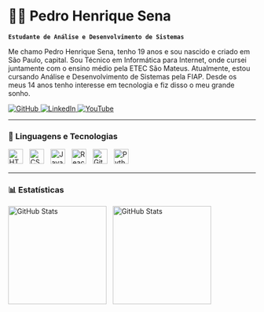 # 👨‍💻 Pedro Henrique Sena

**`Estudante de Análise e Desenvolvimento de Sistemas`**

Me chamo Pedro Henrique Sena, tenho 19 anos e sou nascido e criado em São Paulo, capital. Sou Técnico em Informática para Internet, onde cursei juntamente com o ensino médio pela ETEC São Mateus. Atualmente, estou cursando Análise e Desenvolvimento de Sistemas pela FIAP. Desde os meus 14 anos tenho interesse em tecnologia e fiz disso o meu grande sonho. 

<p align="left">
    <!-- GitHub -->
    <a href="https://github.com/devpedrosena1" target="_blank">
        <img 
            alt="GitHub" 
            title="Meu GitHub" 
            src="https://img.shields.io/badge/GitHub-100000?style=for-the-badge&logo=github&logoColor=white"
        />
    </a>
    <!-- LinkedIn -->
    <a href="https://www.linkedin.com/in/pedro-henrique-sena-a282b01ab/" target="_blank">
        <img 
            alt="LinkedIn" 
            title="Meu LinkedIn" 
            src="https://img.shields.io/badge/LinkedIn-0077B5?style=for-the-badge&logo=linkedin&logoColor=white"
        />
    </a>
    <!-- YouTube -->
    <a href="https://www.youtube.com/@sena_fxl" target="_blank">
        <img 
            alt="YouTube" 
            title="Meu YouTube" 
            src="https://img.shields.io/badge/YouTube-FF0000?style=for-the-badge&logo=youtube&logoColor=white"
        />
    </a>
</p>

---

### 🤖 Linguagens e Tecnologias

<img 
    align="left" 
    alt="HTML"
    title="HTML" 
    width="30px" 
    style="padding-right: 10px;" 
    src="https://cdn.jsdelivr.net/gh/devicons/devicon@latest/icons/html5/html5-original.svg" 
/>
<img 
    align="left" 
    alt="CSS" 
    title="CSS"
    width="30px" 
    style="padding-right: 10px;" 
    src="https://cdn.jsdelivr.net/gh/devicons/devicon@latest/icons/css3/css3-original.svg" 
/>
<img 
    align="left" 
    alt="JavaScript" 
    title="JavaScript"
    width="30px" 
    style="padding-right: 10px;" 
    src="https://cdn.jsdelivr.net/gh/devicons/devicon@latest/icons/javascript/javascript-original.svg" 
/>
<img 
    align="left" 
    alt="React"
    title="React" 
    width="30px" 
    style="padding-right: 10px;" 
    src="https://cdn.jsdelivr.net/gh/devicons/devicon@latest/icons/react/react-original.svg" 
/>
<img 
    align="left" 
    alt="Git" 
    title="Git"
    width="30px" 
    style="padding-right: 10px;" 
    src="https://cdn.jsdelivr.net/gh/devicons/devicon@latest/icons/git/git-original.svg" 
/>
<img 
    align="left" 
    alt="Python" 
    title="Python"
    width="30px" 
    style="padding-right: 10px;" 
    src="https://cdn.jsdelivr.net/gh/devicons/devicon@latest/icons/python/python-original.svg" 
/>

<br/>
<br/>

---

### 📊 Estatísticas

<p>
  <img 
    align="left" 
    alt="GitHub Stats" 
    height="200" 
    style="padding-right: 10px;" 
    src="https://github-readme-stats.vercel.app/api?username=devpedrosena1&show_icons=true&theme=tokyonight&include_all_commits=true&locale=pt-br" 
  />

  <img 
    align="left" 
    alt="GitHub Stats" 
    height="200" 
    src="https://github-readme-stats.vercel.app/api/top-langs/?username=devpedrosena1&theme=tokyonight&layout=compact&custom_title=Tecnologias&langs_count=9" 
  />
</p>
